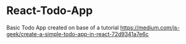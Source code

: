 # React-Todo-App

Basic Todo App created on base of a tutorial https://medium.com/js-geek/create-a-simple-todo-app-in-react-72d9341a7e6c

